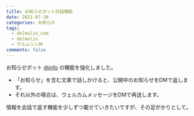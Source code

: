 ```yaml
---
title: お知らせボット対話機能
date: 2021-07-30
categories: お知らせ
tags:
  - delmulin_com
  - delmulin
  - デルムリン丼
comments: false
---
```


お知らせボット [\@info](https://mstdn.delmulin.com/@info) の機能を強化しました。

- 「お知らせ」を含む文章で話しかけると、公開中のお知らせをDMで返します。
- それ以外の場合は、ウェルカムメッセージをDMで再送します。

情報を会話で返す機能を少しずつ載せていきたいですが、その足がかりとして。
